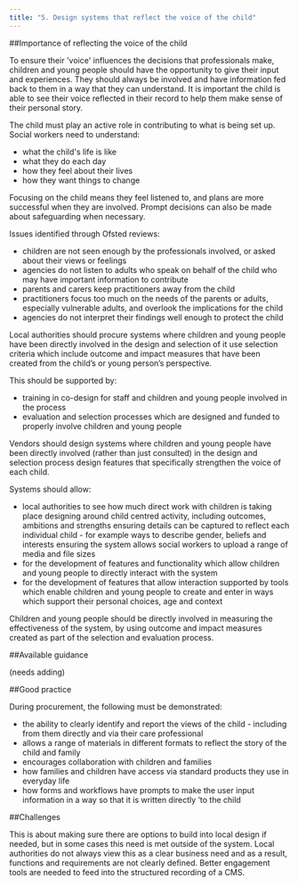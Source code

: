```yaml
---
title: "5. Design systems that reflect the voice of the child"
---
```


##Importance of reflecting the voice of the child

To ensure their 'voice' influences the decisions that professionals make, children and young people should have the opportunity to give their input and experiences. They should always be involved and have information fed back to them in a way that they can understand. It is important the child is able to see their voice reflected in their record to help them make sense of their personal story.

The child must play an active role in contributing to what is being set up. Social workers need to understand:

* what the child's life is like
* what they do each day
* how they feel about their lives
* how they want things to change

Focusing on the child means they feel listened to, and plans are more successful when they are involved. Prompt decisions can also be made about safeguarding when necessary.

Issues identified through Ofsted reviews:

* children are not seen enough by the professionals involved, or asked about their views or feelings
* agencies do not listen to adults who speak on behalf of the child who may have important information to contribute
* parents and carers keep practitioners away from the child
* practitioners focus too much on the needs of the parents or adults, especially vulnerable adults, and overlook the implications for the child
* agencies do not interpret their findings well enough to protect the child

Local authorities should procure systems where children and young people have been directly involved in the design and selection of it use selection criteria which include outcome and impact measures that have been created from the child’s or young person’s perspective. 

This should be supported by: 

* training in co-design for staff and children and young people involved in the process
* evaluation and selection processes which are designed and funded to properly involve children and young people 

Vendors should design systems where children and young people have been directly involved (rather than just consulted) in the design and selection process design features that specifically strengthen the voice of each child.

Systems should allow:

* local authorities to see how much direct work with children is taking place designing around child centred activity, including outcomes, ambitions and strengths ensuring details can be captured to reflect each individual child - for example ways to describe gender, beliefs and interests ensuring the system allows social workers to upload a range of media and file sizes
* for the development of features and functionality which allow children and young people to directly interact with the system 
* for the development of features that allow interaction supported by tools which enable children and young people to create and enter in ways which support their personal choices, age and context

Children and young people should be directly involved in measuring the effectiveness of the system, by using outcome and impact measures created as part of the selection and evaluation process.

##Available guidance

(needs adding)

##Good practice

During procurement, the following must be demonstrated:

* the ability to clearly identify and report the views of the child - including from them directly and via their care professional 
* allows a range of materials in different formats to reflect the story of the child and family
* encourages collaboration with children and families
* how families and children have access via standard products they use in everyday life
* how forms and workflows have prompts to make the user input information in a way so that it is written directly ‘to the child

##Challenges

This is about making sure there are options to build into local design if needed, but in some cases this need is met outside of the system. Local authorities do not always view this as a clear business need and as a result, functions and requirements are not clearly defined. Better engagement tools are needed to feed into the structured recording of a CMS. 
